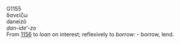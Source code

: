 <body>
  <p>G1155<br>  δανείζω  <br> daneizō  <br><i>dan-ide‘-zo </i><br>From <a href="g1156.htm">1156</a>  to <i>loan</i> on interest; reflexively to <i>borrow:</i> - borrow, lend.<br></p>
 </body>